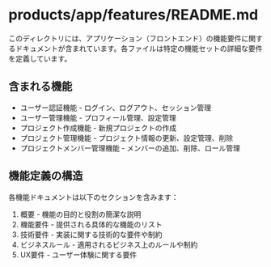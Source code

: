 # products/app/features/README.md

このディレクトリには、アプリケーション（フロントエンド）の機能要件に関するドキュメントが含まれています。各ファイルは特定の機能セットの詳細な要件を定義しています。

## 含まれる機能

- ユーザー認証機能 - ログイン、ログアウト、セッション管理
- ユーザー管理機能 - プロフィール管理、設定管理
- プロジェクト作成機能 - 新規プロジェクトの作成
- プロジェクト管理機能 - プロジェクト情報の更新、設定管理、削除
- プロジェクトメンバー管理機能 - メンバーの追加、削除、ロール管理

## 機能定義の構造

各機能ドキュメントは以下のセクションを含みます：

1. 概要 - 機能の目的と役割の簡潔な説明
2. 機能要件 - 提供される具体的な機能のリスト
3. 技術要件 - 実装に関する技術的な要件や制約
4. ビジネスルール - 適用されるビジネス上のルールや制約
5. UX要件 - ユーザー体験に関する要件